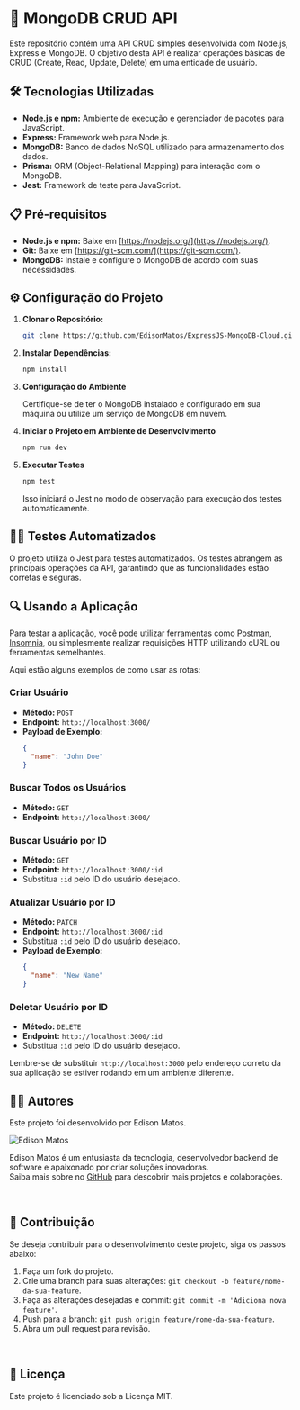 # 🚀 MongoDB CRUD API

Este repositório contém uma API CRUD simples desenvolvida com Node.js, Express e MongoDB. O objetivo desta API é realizar operações básicas de CRUD (Create, Read, Update, Delete) em uma entidade de usuário.

## 🛠️ Tecnologias Utilizadas

- **Node.js e npm:** Ambiente de execução e gerenciador de pacotes para JavaScript.
- **Express:** Framework web para Node.js.
- **MongoDB:** Banco de dados NoSQL utilizado para armazenamento dos dados.
- **Prisma:** ORM (Object-Relational Mapping) para interação com o MongoDB.
- **Jest:** Framework de teste para JavaScript.

## 📋 Pré-requisitos  

- **Node.js e npm:** Baixe em [https://nodejs.org/](https://nodejs.org/).
- **Git:** Baixe em [https://git-scm.com/](https://git-scm.com/).
- **MongoDB:** Instale e configure o MongoDB de acordo com suas necessidades.

## ⚙️ Configuração do Projeto

1. **Clonar o Repositório:**

    ```bash
    git clone https://github.com/EdisonMatos/ExpressJS-MongoDB-Cloud.git
    ```

2. **Instalar Dependências:**

    ```bash
    npm install
    ```

3. **Configuração do Ambiente**

   Certifique-se de ter o MongoDB instalado e configurado em sua máquina ou utilize um serviço de MongoDB em nuvem.

4. **Iniciar o Projeto em Ambiente de Desenvolvimento**

    ```bash
    npm run dev
    ```

5. **Executar Testes**

    ```bash
    npm test
    ```

    Isso iniciará o Jest no modo de observação para execução dos testes automaticamente.

## 🧑‍💻 Testes Automatizados

O projeto utiliza o Jest para testes automatizados. Os testes abrangem as principais operações da API, garantindo que as funcionalidades estão corretas e seguras.

## 🔍 Usando a Aplicação

Para testar a aplicação, você pode utilizar ferramentas como [Postman](https://www.postman.com/downloads/), [Insomnia](https://insomnia.rest/download/), ou simplesmente realizar requisições HTTP utilizando cURL ou ferramentas semelhantes.

Aqui estão alguns exemplos de como usar as rotas:

### Criar Usuário

- **Método:** `POST`
- **Endpoint:** `http://localhost:3000/`
- **Payload de Exemplo:**
  ```json
  {
    "name": "John Doe"
  }
  ```

### Buscar Todos os Usuários

- **Método:** `GET`
- **Endpoint:** `http://localhost:3000/`

### Buscar Usuário por ID

- **Método:** `GET`
- **Endpoint:** `http://localhost:3000/:id`
- Substitua `:id` pelo ID do usuário desejado.

### Atualizar Usuário por ID

- **Método:** `PATCH`
- **Endpoint:** `http://localhost:3000/:id`
- Substitua `:id` pelo ID do usuário desejado.
- **Payload de Exemplo:**
  ```json
  {
    "name": "New Name"
  }
  ```

### Deletar Usuário por ID

- **Método:** `DELETE`
- **Endpoint:** `http://localhost:3000/:id`
- Substitua `:id` pelo ID do usuário desejado.

Lembre-se de substituir `http://localhost:3000` pelo endereço correto da sua aplicação se estiver rodando em um ambiente diferente.

## 🧑‍💻 Autores

Este projeto foi desenvolvido por Edison Matos.

![Edison Matos](https://avatars.githubusercontent.com/u/17342047?s=200)

Edison Matos é um entusiasta da tecnologia, desenvolvedor backend de software e apaixonado por criar soluções inovadoras.<br>
Saiba mais sobre no [GitHub](https://github.com/EdisonMatos) para descobrir mais projetos e colaborações.

<br>

## 🤝 Contribuição

Se deseja contribuir para o desenvolvimento deste projeto, siga os passos abaixo:

1. Faça um fork do projeto.
2. Crie uma branch para suas alterações: `git checkout -b feature/nome-da-sua-feature`.
3. Faça as alterações desejadas e commit: `git commit -m 'Adiciona nova feature'`.
4. Push para a branch: `git push origin feature/nome-da-sua-feature`.
5. Abra um pull request para revisão.

<br>

## 📄 Licença

Este projeto é licenciado sob a Licença MIT.

